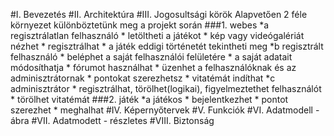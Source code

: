 #I. Bevezetés
#II. Architektúra
#III. Jogosultsági körök
Alapvetően 2 féle környezet különböztetünk meg a projekt során
###1. webes
	*a regisztrálatlan felhasználó
		* letöltheti a játékot
		* kép vagy videógalériát nézhet
		* regisztrálhat
		* a játék eddigi történetét tekintheti meg
	*b regisztrált felhasználó
		* beléphet a saját felhasználói felületére
		* a saját adatait módosíthatja
		* fórumot használhat
		* üzenhet a felhasználóknak és az adminisztrátornak
		* pontokat szerezhetsz
		* vitatémát indíthat
	*c adminisztrátor
		* regisztrálhat, törölhet(logikai), figyelmeztethet felhasználót
		* törölhet vitatémát
###2. játék
	*a játékos
		* bejelentkezhet
		* pontot szerezhet
		* meghalhat
#IV. Képernyőtervek
#V. Funkciók
#VI. Adatmodell - ábra
#VII. Adatmodett - részletes
#VIII. Biztonság
